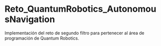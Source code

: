 # Reto_QuantumRobotics_AutonomousNavigation
Implementación del reto de segundo filtro para pertenecer al área de programación de Quantum Robotics. 
